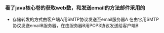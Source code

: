 ### 看了java核心卷的获取web数，和发送email的方法邮件采用的
+ 存储转发的方式由客户端A用SMTP协议发送至email服务器A 在由它用SMTP协议发送emailB服务器，在由服务器B用POP3协议发送给客户端B
